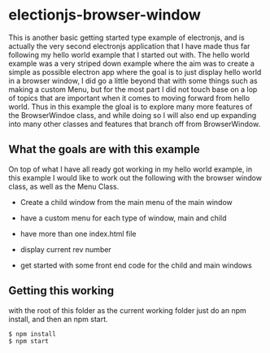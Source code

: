# electionjs-browser-window

This is another basic getting started type example of electronjs, and is actually the very second electronjs application that I have made thus far following my hello world example that I started out with. The hello world example was a very striped down example where the aim was to create a simple as possible electron app where the goal is to just display hello world in a browser window, I did go a little beyond that with some things such as making a custom Menu, but for the most part I did not touch base on a lop of topics that are important when it comes to moving forward from hello world. Thus in this example the gloal is to explore many more features of the BrowserWindoe class, and while doing so I will also end up expanding into many other classes and features that branch off from BrowserWindow.

## What the goals are with this example

On top of what I have all ready got working in my hello world example, in this example I would like to work out the following with the browser window class, as well as the Menu Class.

* Create a child window from the main menu of the main window
* have a custom menu for each type of window, main and child
* have more than one index.html file

* display current rev number
* get started with some front end code for the child and main windows

## Getting this working

with the root of this folder as the current working folder just do an npm install, and then an npm start.

```
$ npm install
$ npm start
```


